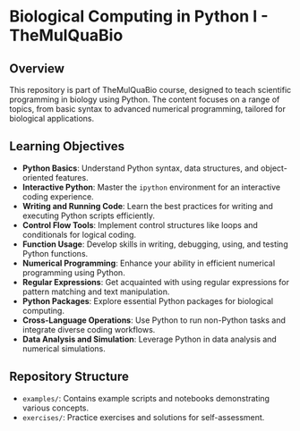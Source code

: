 # Biological Computing in Python I - TheMulQuaBio

## Overview

This repository is part of TheMulQuaBio course, designed to teach scientific programming in biology using Python. The content focuses on a range of topics, from basic syntax to advanced numerical programming, tailored for biological applications.

## Learning Objectives

- **Python Basics**: Understand Python syntax, data structures, and object-oriented features.
- **Interactive Python**: Master the `ipython` environment for an interactive coding experience.
- **Writing and Running Code**: Learn the best practices for writing and executing Python scripts efficiently.
- **Control Flow Tools**: Implement control structures like loops and conditionals for logical coding.
- **Function Usage**: Develop skills in writing, debugging, using, and testing Python functions.
- **Numerical Programming**: Enhance your ability in efficient numerical programming using Python.
- **Regular Expressions**: Get acquainted with using regular expressions for pattern matching and text manipulation.
- **Python Packages**: Explore essential Python packages for biological computing.
- **Cross-Language Operations**: Use Python to run non-Python tasks and integrate diverse coding workflows.
- **Data Analysis and Simulation**: Leverage Python in data analysis and numerical simulations.

## Repository Structure

- `examples/`: Contains example scripts and notebooks demonstrating various concepts.
- `exercises/`: Practice exercises and solutions for self-assessment.
